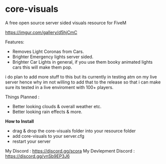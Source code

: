 # core-visuals
A free open source server sided visuals resource for FiveM

https://imgur.com/gallery/d5hjCmC

Features:

- Removes Light Coronas from Cars.
- Brighter Emergency lights server sided.
- Brighter Car Lights in general, if you use them booky animated lights cars this will make them pop.

i do plan to add more stuff to this but its currently in testing atm on my live server hence why im not willing to add that to the release so that i can make sure its tested in a live enviroment with 100+ players.

Things Planned : 

- Better looking clouds & overall weather etc.
- Better looking rain effects & more.

<b>How to Install</b>

- drag & drop the core-visuals folder into your resource folder
- add core-visuals to your server.cfg
- restart your server

My Discord : https://discord.gg/scora
My Devlepment Discord : https://discord.gg/vnSb9EP3J6
